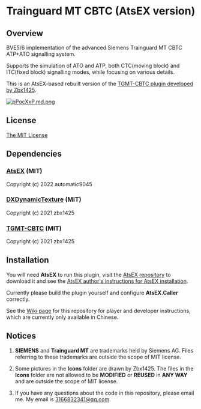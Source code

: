 # Trainguard MT CBTC (AtsEX version)

## Overview
BVE5/6 implementation of the advanced Siemens Trainguard MT CBTC ATP+ATO signalling system.  

Supports the simulation of ATO and ATP, both CTC(moving block) and ITC(fixed block) signalling modes, while focusing on various details.  

This is an AtsEX-based rebuilt version of the [TGMT-CBTC plugin developed by Zbx1425](https://github.com/zbx1425/TGMT-CBTC).  

[![pPocXxP.md.png](https://z1.ax1x.com/2023/09/22/pPocXxP.md.png)](https://imgse.com/i/pPocXxP)

## License
[The MIT License](LICENSE)

## Dependencies
### [AtsEX](https://github.com/automatic9045/AtsEX) (MIT)

Copyright (c) 2022 automatic9045

### [DXDynamicTexture](https://github.com/zbx1425/DXDynamicTexture) (MIT)

Copyright (c) 2021 zbx1425

### [TGMT-CBTC](https://github.com/zbx1425/TGMT-CBTC) (MIT)

Copyright (c) 2021 zbx1425

## Installation
You will need **AtsEX** to run this plugin, visit the [AtsEX repository](https://github.com/automatic9045/AtsEX) to download it and see the [AtsEX author's instructions for AtsEX installation](https://automatic9045.github.io/contents/bve/AtsEX/).  

Currently please build the plugin yourself and configure **AtsEX.Caller** correctly.  

See the [Wiki page](https://github.com/winup-zhou/TGMT-CBTC-EX/wiki/) for this repository for player and developer instructions, which are currently only available in Chinese.

## Notices

1. **SIEMENS** and **Trainguard MT** are trademarks held by Siemens AG. Files referring to these trademarks are outside the scope of MIT license.

2. Some pictures in the **Icons** folder are drawn by Zbx1425. The files in the **Icons** folder are not allowed to be **MODIFIED** or **REUSED** in **ANY WAY** and are outside the scope of MIT license.

3. If you have any questions about the code in this repository, please email me. My email is 3166832341@qq.com.
